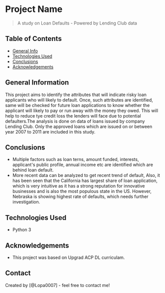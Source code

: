 # Project Name
> A study on Loan Defaults - Powered by Lending Club data


## Table of Contents
* [General Info](#general-information)
* [Technologies Used](#technologies-used)
* [Conclusions](#conclusions)
* [Acknowledgements](#acknowledgements)



## General Information
This project aims to identify the attributes that will indicate risky loan applicants who will likely to default. Once, such attributes are identified, same will be checked for future loan applications to know whether the applicant will likely to pay or run away with the money they owed. This will help to reduce tye credit loss the lenders will face due to potential defaulters.The analysis is done on data of loans issued by company Lending Club. Only the approved loans which are issued on or between year 2007 to 2011 are included in this study. 



## Conclusions
- Multiple factors such as loan terns, amount funded, interests, applicant's public profile, annual income etc are identified which are behind loan default. 
- More recent data can be analyzed to get recent trend of default, Also, it has been seen that the California has largest share of loan application, which is very intuitive as it has a strong reputation for innovative businesses and is also the most populous state in the US. However, Nebraska is showing highest rate of defaults, which needs further investigation.



## Technologies Used
- Python 3




## Acknowledgements
- This project was based on Upgrad ACP DL curriculam.


## Contact
Created by [@Lopa0007] - feel free to contact me!

